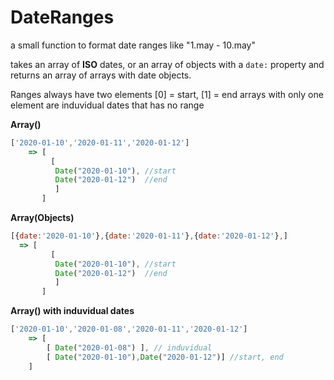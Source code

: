 # DateRanges

a small function to format date ranges like "1.may - 10.may"

takes an array of **ISO** dates, or an array of objects with a `date:` property
and returns an array of arrays with date objects.

Ranges always have two elements [0] = start, [1] = end
arrays with only one element are induvidual dates that has no range

**Array()**

```js
['2020-01-10','2020-01-11','2020-01-12']
    => [
         [
          Date("2020-01-10"), //start
          Date("2020-01-12")  //end
          ]
       ]
```

**Array(Objects)**

```js
[{date:'2020-01-10'},{date:'2020-01-11'},{date:'2020-01-12'},]
  => [
         [
          Date("2020-01-10"), //start
          Date("2020-01-12")  //end
          ]
       ]
```

**Array() with induvidual dates**

```js
['2020-01-10','2020-01-08','2020-01-11','2020-01-12']
    => [
        [ Date("2020-01-08") ], // induvidual
        [ Date("2020-01-10"),Date("2020-01-12")] //start, end
    ]
```
